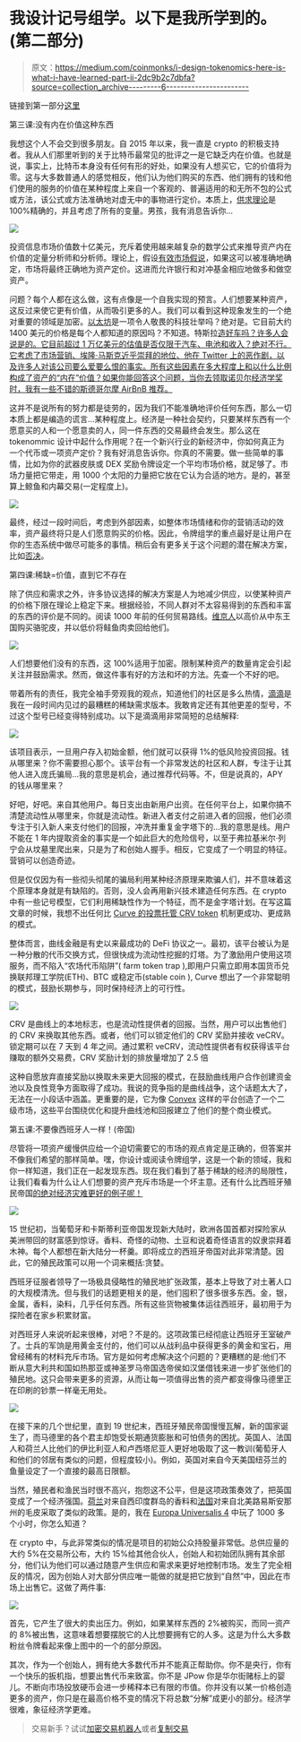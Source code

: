 # 我设计记号组学。以下是我所学到的。(第二部分)

> 原文：<https://medium.com/coinmonks/i-design-tokenomics-here-is-what-i-have-learned-part-ii-2dc9b2c7dbfa?source=collection_archive---------6----------------------->

链接到第一部分[这里](https://totiavlad.substack.com/p/i-design-tokenomics-here-is-what)

第三课:没有内在价值这种东西

我想这个人不会交到很多朋友。自 2015 年以来，我一直是 crypto 的积极支持者。我从人们那里听到的关于比特币最常见的批评之一是它缺乏内在价值。也就是说，事实上，比特币本身没有任何有形的好处，如果没有人想买它，它的价值将为零。这与大多数普通人的感觉相反，他们认为他们购买的东西、他们拥有的钱和他们使用的服务的价值在某种程度上来自一个客观的、普遍适用的和无所不包的公式或方法，该公式或方法准确地对虚无中的事物进行定价。本质上，[供求理论](https://www.britannica.com/topic/supply-and-demand)是 100%精确的，并且考虑了所有的变量。男孩，我有消息告诉你…

![](img/dde651e8f6644904c3d08adf6c908f3b.png)

投资信息市场价值数十亿美元，充斥着使用越来越复杂的数学公式来推导资产内在价值的定量分析师和分析师。理论上，假设[有效市场假说](https://www.investopedia.com/terms/e/efficientmarkethypothesis.asp)，如果这可以被准确地确定，市场将最终正确地为资产定价。这进而允许银行和对冲基金相应地做多和做空资产。

问题？每个人都在这么做，这有点像是一个自我实现的预言。人们想要某种资产，这反过来使它更有价值，从而吸引更多的人。我们可以看到这种现象发生的一个绝对重要的领域是加密。[以太坊](https://ethereum.org/en/)是一项令人敬畏的科技壮举吗？绝对是。它目前大约 1400 美元的价格是每个人都知道的原因吗？不知道。特斯拉[造好车吗？许多人会说是的。它目前超过 1 万亿美元的估值是否仅限于汽车、电池和收入？绝对不行。它考虑了市场营销、埃隆·马斯克近乎崇拜的地位、他在 Twitter 上的恶作剧，以及许多人对该公司要么爱要么恨的事实。所有这些因素在多大程度上和以什么比例构成了资产的“内在”价值？如果你能回答这个问题，当你去领取诺贝尔经济学奖时，我有一些不错的斯德哥尔摩 AirBnB 推荐。](https://www.tesla.com/)

这并不是说所有的努力都是徒劳的，因为我们不能准确地评价任何东西，那么一切本质上都是编造的谎言…某种程度上。经济是一种社会契约，只要某样东西有一个愿意买的人和一个愿意卖的人，同一件东西的交易最终会发生。那么这在 tokenommic 设计中起什么作用呢？在一个新兴行业的新经济中，你如何真正为一个代币或一项资产定价？我有好消息告诉你。你真的不需要。做一些简单的事情，比如为你的武器皮肤或 DEX 奖励令牌设定一个平均市场价格，就足够了。市场力量把它带走，用 1000 个太阳的力量把它放在它认为合适的地方。是的，甚至算上鲸鱼和内幕交易(一定程度上)。

![](img/df7764da4914d3a67900133ba7e99db0.png)

最终，经过一段时间后，考虑到外部因素，如整体市场情绪和你的营销活动的效率，资产最终将只是人们愿意购买的价格。因此，令牌组学的重点最好是让用户在你的生态系统中做尽可能多的事情。稍后会有更多关于这个问题的潜在解决方案，比如[否决](/coinmonks/curve-finance-and-vecrv-8490d51537c5)。

第四课:稀缺=价值，直到它不存在

除了供应和需求之外，许多协议选择的解决方案是人为地减少供应，以使某种资产的价格下限在理论上稳定下来。根据经验，不同人群对不太容易得到的东西和丰富的东西的评价是不同的。阅读 1000 年前的任何贸易路线。[维京人](https://www.historyonthenet.com/vikings-as-traders)以高价从中东王国购买骆驼皮，并以低价将鲑鱼肉卖回给他们。

![](img/4ff5c15bcc5c7217054b3d59ed0e8887.png)

人们想要他们没有的东西，这 100%适用于加密。限制某种资产的数量肯定会引起关注并鼓励需求。然而，做这件事有好的方法和坏的方法。先查一个不好的吧。

带着所有的责任，我完全袖手旁观我的观点，知道他们的社区是多么热情，[滴滴](https://drip.community/)是我在一段时间内见过的最糟糕的稀缺需求版本。我敢肯定还有其他更差的型号，不过这个型号已经变得特别成功。以下是滴滴用非常简短的总结解释:

![](img/d15c60951b1ed58b5eb1d13fe682e09f.png)

该项目表示，一旦用户存入初始金额，他们就可以获得 1%的低风险投资回报。钱从哪里来？你不需要担心那个。该平台有一个非常发达的社区和人群，专注于让其他人进入庞氏骗局…我的意思是机会，通过推荐代码等。不，但是说真的，APY 的钱从哪里来？

好吧，好吧。来自其他用户。每日支出由新用户出资。在任何平台上，如果你搞不清楚流动性从哪里来，你就是流动性。新进入者支付之前进入者的回报，他们必须专注于引入新人来支付他们的回报，冲洗并重复金字塔下的…我的意思是线。用户不能在 1 年内提取资金的事实是一个如此巨大的危险信号，以至于弗拉基米尔·列宁会从坟墓里爬出来，只是为了和创始人握手。相反，它变成了一个明显的特征。营销可以创造奇迹。

但是仅仅因为有一些彻头彻尾的骗局利用某种经济原理来欺骗人们，并不意味着这个原理本身就是有缺陷的。否则，没人会再用新兴技术建造任何东西。在 crypto 中有一些记号模型，它们利用稀缺性作为一个特征，而不是金字塔计划。在写这篇文章的时候，我想不出任何比 [Curve 的投票托管 CRV token](https://resources.curve.fi/crv-token/understanding-crv) 机制更成功、更成熟的模式。

整体而言，曲线金融是有史以来最成功的 DeFi 协议之一。最初，该平台被认为是一种分散的代币交换方式，但很快成为流动性挖掘的灯塔。为了激励用户使用这项服务，而不陷入“农场代币陷阱”( farm token trap ),即用户只需立即用本国货币兑换联邦理工学院(ETH)、BTC 或稳定币(stable coin ), Curve 想出了一个非常聪明的模式，鼓励长期参与，同时保持经济上的可行性。

![](img/11d850695466413079d2343f9372d601.png)

CRV 是曲线上的本地标志，也是流动性提供者的回报。当然，用户可以出售他们的 CRV 来换取其他东西。或者，他们可以锁定他们的 CRV 奖励并接收 veCRV。锁定期可以在 7 天到 4 年之间。通过累积 veCRV，流动性提供者有权获得该平台赚取的额外交易费，CRV 奖励计划的排放量增加了 2.5 倍

这种自愿放弃直接奖励以换取未来更大回报的模式，在鼓励曲线用户合作创建资金池以及良性竞争方面取得了成功。我说的竞争指的是曲线战争，这个话题太大了，无法在一小段话中涵盖。更重要的是，它为像 [Convex](https://www.convexfinance.com/) 这样的平台创造了一个二级市场，这些平台围绕优化和提升曲线池和回报建立了他们的整个商业模式。

第五课:不要像西班牙人一样！(帝国)

尽管将一项资产缓慢供应给一个迫切需要它的市场的观点肯定是正确的，但答案并不像我们希望的那样简单。嘿，你设计或阅读令牌组学，这是一个新的领域，我和你一样知道，我们正在一起发现东西。现在我们看到了基于稀缺的经济的局限性，让我们看看为什么让人们想要的资产充斥市场是一个坏主意。还有什么比西班牙殖民帝国[的绝对经济灾难更好的例子呢！](https://en.wikipedia.org/wiki/Spanish_Empire)

![](img/e3c7130da813364c12077209adba0f39.png)

15 世纪初，当葡萄牙和卡斯蒂利亚帝国发现新大陆时，欧洲各国首都对探险家从美洲带回的财富感到惊讶。香料、奇怪的动物、土豆和说着奇怪语言的奴隶崇拜着木神。每个人都想在新大陆分一杯羹。即将成立的西班牙帝国对此非常清楚。因此，它的殖民政策可以用一个词来概括:贪婪。

西班牙征服者领导了一场极具侵略性的殖民地扩张政策，基本上导致了对土著人口的大规模清洗。但与我们的话题更相关的是，他们囤积了很多很多东西。金，银，金属，香料，染料，几乎任何东西。所有这些货物被集体运往西班牙，最初用于为探险者在家乡积累财富。

对西班牙人来说听起来很棒，对吧？不是的。这项政策已经彻底让西班牙王室破产了。士兵的军饷是用黄金支付的，他们可以从战利品中获得更多的黄金和宝石，用曾经稀有的材料充斥市场。官方是如何考虑解决这个问题的？更糟糕的是:他们不断从意大利共和国如热那亚或神圣罗马帝国选帝侯如汉堡借钱来进一步扩张他们的殖民地。这只会带来更多的资源，从而让每一项值得出售的资产都变得像马德里正在印刷的钞票一样毫无用处。

![](img/e6e9a9bd1b0f13522c640ed88ddcb7c6.png)

在接下来的几个世纪里，直到 19 世纪末，西班牙殖民帝国慢慢瓦解，新的国家诞生了，而马德里的各个君主却饱受长期通货膨胀和可怕债务的困扰。英国人、法国人和荷兰人比他们的伊比利亚人和卢西塔尼亚人更好地吸取了这一教训(葡萄牙人和他们的邻居有类似的问题，但程度较小)。例如，英国对来自今天美国纽芬兰的鱼量设定了一个直接的最高日限额。

当然，殖民者和渔民当时很不高兴，抱怨这不公平，但是这项政策奏效了，把英国变成了一个经济强国。[荷兰](https://www.reachtheworld.org/teresas-journey-netherlands/journal/dutch-trading-empire?page=2)对来自西印度群岛的香料和[法国](https://ageconsearch.umn.edu/record/273134/?ln=en)对来自北美路易斯安那州的毛皮采取了类似的政策。是的，我在 [Europa Universalis 4](https://www.paradoxinteractive.com/games/europa-universalis-iv/about) 中玩了 1000 多个小时，你怎么知道？

在 crypto 中，与此非常类似的情况是项目的初始公众持股量非常低。总供应量的大约 5%在交易所公布，大约 15%给其他合伙人，创始人和初始团队拥有其余部分，他们认为他们可以通过随意产生供应和需求来更好地控制市场。发生了完全相反的情况，因为创始人对大部分供应唯一能做的就是把它放到“自然”中，因此在市场上出售它。这做了两件事:

![](img/00f577d84c6814269f0117349aa4b453.png)

首先，它产生了很大的卖出压力。例如，如果某样东西的 2%被购买，而同一资产的 8%被出售，这意味着想要摆脱它的人比想要拥有它的人多。这是为什么大多数粉丝令牌看起来像上图中的一个的部分原因。

其次，作为一个创始人，拥有绝大多数代币并不能真正帮助你。你不是央行，你有一个快乐的扳机指，想要出售代币来致富。你不是 JPow 你是华尔街赌标上的婴儿。不断向市场投放硬币会进一步稀释本已有限的市值。你并没有以某一价格创造更多的资产，你只是在最高价格不变的情况下将总数“分解”成更小的部分。经济学很难，象征经济学更难。

> 交易新手？试试[加密交易机器人](/coinmonks/crypto-trading-bot-c2ffce8acb2a)或者[复制交易](/coinmonks/top-10-crypto-copy-trading-platforms-for-beginners-d0c37c7d698c)